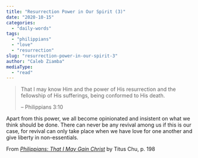 ```yaml
---
title: "Resurrection Power in Our Spirit (3)"
date: "2020-10-15"
categories: 
  - "daily-words"
tags: 
  - "philippians"
  - "love"
  - "resurrection"
slug: "resurrection-power-in-our-spirit-3"
author: "Caleb Ziamba"
mediaType: 
  - "read"
---
```


> That I may know Him and the power of His resurrection and the  
> fellowship of His sufferings, being conformed to His death.
> 
> – Philippians 3:10

Apart from this power, we all become opinionated and insistent on what we think should be done. There can never be any revival among us if this is our case, for revival can only take place when we have love for one another and give liberty in non-essentials.

From [_Philippians: That I May Gain Christ_](https://www.asweetsavor.org/book-philippians/) by Titus Chu, p. 198
